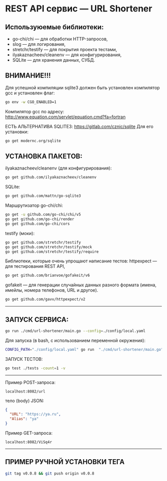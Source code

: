 # REST API сервис — URL Shortener

## Используюемые библиотеки:

- go-chi/chi              — для обработки HTTP-запросов,
- slog                    — для логирования,
- stretchr/testify        — для покрытия проекта тестами,
- ilyakaznacheev/cleanenv — для конфигурирования,
- SQLite                  — для хранения данных, СУБД.


## ВНИМАНИЕ!!!
Для успешной компиляции sqlite3 должен быть установлен компилятор gcc и установлен флаг:
```bash
go env -w CGO_ENABLED=1
```

Компилятор gcc по адресу:
http://www.equation.com/servlet/equation.cmd?fa=fortran

ЕСТЬ АЛЬТЕРНАТИВА SQLITE3:
https://gitlab.com/cznic/sqlite
Для его установки:
```bash
go get modernc.org/sqlite
```

## УСТАНОВКА ПАКЕТОВ:
ilyakaznacheev/cleanenv (для конфигурирования):
```bash
go get github.com/ilyakaznacheev/cleanenv
```

SQLite:
```bash
go get github.com/mattn/go-sqlite3
```


Маршрутизатор go-chi/chi:
```bash
go get -u github.com/go-chi/chi/v5
go get github.com/go-chi/render
go get github.com/go-chi/cors
```

testify (моки):
```bash
go get github.com/stretchr/testify
go get github.com/stretchr/testify/mock
go get github.com/stretchr/testify/require
```

Библиотеки, которые очень упрощают написание тестов:
httpexpect — для тестирования REST API,
```bash
go get github.com/brianvoe/gofakeit/v6
```

gofakeit — для генерации случайных данных разного формата (имена, имейлы, номера телефонов, URL и другое).
```bash
go get github.com/gavv/httpexpect/v2
```
-----------------------------------------------------------------------------------------



## ЗАПУСК СЕРВИСА:
```bash
go run ./cmd/url-shortener/main.go --config=./config/local.yaml
```

Для запуска (в bash, с использованием переменной окружения):
```bash
CONFIG_PATH="./config/local.yaml" go run  "./cmd/url-shortener/main.go"
```

ЗАПУСК ТЕСТОВ:
```bash
go test ./tests -count=1 -v
```
-----------------------------------------------------------------------------------------
Пример POST-запроса:
```http request
localhost:8082/url
```
тело (body) JSON:
```json
{
  "URL": "https://ya.ru",
  "Alias": "ya"
}
```
Пример GET-запроса:
```http request
localhost:8082/ViSq4r
```

-----------------------------------------------------------------------------------------
## ПРИМЕР РУЧНОЙ УСТАНОВКИ ТЕГА
```bash
git tag v0.0.8 && git push origin v0.0.8
```


